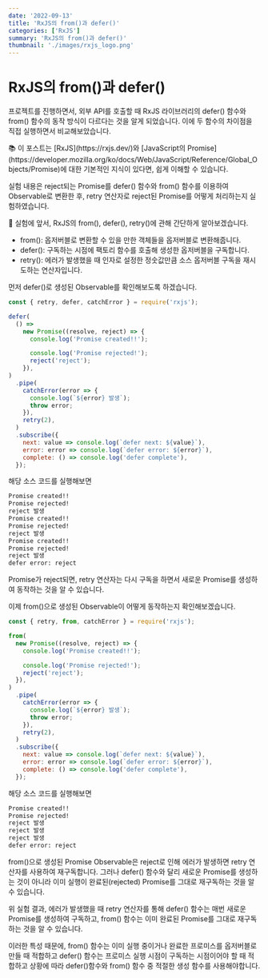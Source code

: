 ```yaml
---
date: '2022-09-13'
title: 'RxJS의 from()과 defer()'
categories: ['RxJS']
summary: 'RxJS의 from()과 defer()'
thumbnail: './images/rxjs_logo.png'
---
```


# RxJS의 from()과 defer()

프로젝트를 진행하면서, 외부 API를 호출할 때 RxJS 라이브러리의 defer() 함수와 from() 함수의 동작 방식이 다르다는 것을 알게 되었습니다. 이에 두 함수의 차이점을 직접 실행하면서 비교해보았습니다.

<aside>
📚 이 포스트는 [RxJS](https://rxjs.dev/)와 [JavaScript의 Promise](https://developer.mozilla.org/ko/docs/Web/JavaScript/Reference/Global_Objects/Promise)에 대한 기본적인 지식이 있다면, 쉽게 이해할 수 있습니다.

</aside>

실험 내용은 reject되는 Promise를 defer() 함수와 from() 함수를 이용하여 Observable로 변환한 후, retry 연산자로 reject된 Promise를 어떻게 처리하는지 실험하였습니다.

<aside>
📝 실험에 앞서, RxJS의 from(), defer(),  retry()에 관해 간단하게 알아보겠습니다.

- from(): 옵저버블로 변환할 수 있을 만한 객체들을 옵저버블로 변환해줍니다.
- defer(): 구독하는 시점에 팩토리 함수를 호출해 생성한 옵저버블을 구독합니다.
- retry(): 에러가 발생했을 때 인자로 설정한 정숫값만큼 소스 옵저버블 구독을 재시도하는 연산자입니다.
</aside>

먼저 defer()로 생성된 Observable를 확인해보도록 하겠습니다.

```jsx
const { retry, defer, catchError } = require('rxjs');

defer(
  () =>
    new Promise((resolve, reject) => {
      console.log('Promise created!!');

      console.log('Promise rejected!');
      reject('reject');
    }),
)
  .pipe(
    catchError(error => {
      console.log(`${error} 발생`);
      throw error;
    }),
    retry(2),
  )
  .subscribe({
    next: value => console.log(`defer next: ${value}`),
    error: error => console.log(`defer error: ${error}`),
    complete: () => console.log('defer complete'),
  });
```

해당 소스 코드를 실행해보면

```bash
Promise created!!
Promise rejected!
reject 발생
Promise created!!
Promise rejected!
reject 발생
Promise created!!
Promise rejected!
reject 발생
defer error: reject
```

Promise가 reject되면, retry 연산자는 다시 구독을 하면서 새로운 Promise를 생성하여 동작하는 것을 알 수 있습니다.

이제 from()으로 생성된 Observable이 어떻게 동작하는지 확인해보겠습니다.

```jsx
const { retry, from, catchError } = require('rxjs');

from(
  new Promise((resolve, reject) => {
    console.log('Promise created!!');

    console.log('Promise rejected!');
    reject('reject');
  }),
)
  .pipe(
    catchError(error => {
      console.log(`${error} 발생`);
      throw error;
    }),
    retry(2),
  )
  .subscribe({
    next: value => console.log(`defer next: ${value}`),
    error: error => console.log(`defer error: ${error}`),
    complete: () => console.log('defer complete'),
  });
```

해당 소스 코드를 실행해보면

```bash
Promise created!!
Promise rejected!
reject 발생
reject 발생
reject 발생
defer error: reject
```

from()으로 생성된 Promise Observable은 reject로 인해 에러가 발생하면 retry 연산자를 사용하여 재구독합니다. 그러나 defer() 함수와 달리 새로운 Promise를 생성하는 것이 아니라 이미 실행이 완료된(rejected) Promise를 그대로 재구독하는 것을 알 수 있습니다.

위 실험 결과, 에러가 발생했을 때 retry 연산자를 통해 defer() 함수는 매번 새로운 Promise를 생성하여 구독하고, from() 함수는 이미 완료된 Promise를 그대로 재구독하는 것을 알 수 있습니다.

이러한 특성 때문에, from() 함수는 이미 실행 중이거나 완료한 프로미스를 옵저버블로 만들 때 적합하고 defer() 함수는 프로미스 실행 시점이 구독하는 시점이어야 할 때 적합하고 상황에 따라 defer()함수와 from() 함수 중 적절한 생성 함수를 사용해야합니다.
